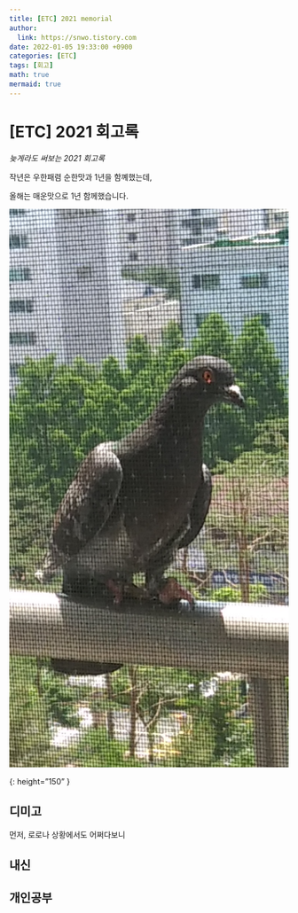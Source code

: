 ```yaml
---
title: [ETC] 2021 memorial
author:
  link: https://snwo.tistory.com
date: 2022-01-05 19:33:00 +0900
categories: [ETC]
tags: [회고]
math: true
mermaid: true
---
```


# [ETC] 2021 회고록

*늦게라도 써보는 2021 회고록*

작년은 우한패렴 순한맛과 1년을 함꼐했는데,

올해는 매운맛으로 1년 함께했습니다.

![gogo.jpg](/assets/img/test/gogo.jpg)

{: height=”150” }

## 디미고

먼저, 로로나 상황에서도 어쩌다보니

## 내신

## 개인공부
